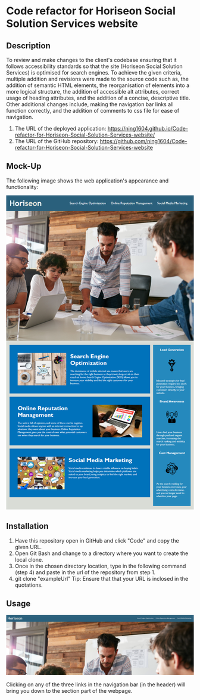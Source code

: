 # Code refactor for Horiseon Social Solution Services website

## Description

To review and make changes to the client's codebase ensuring that it follows accessibility standards so that the site (Horiseon Social Solution Services) is optimised for search engines. To achieve the given criteria, multiple addition and revisions were made to the source code such as, the addition of semantic HTML elements, the reorganisation of elements into a more logical structure, the addition of accessible alt attributes, correct usage of heading attributes, and the addition of a concise, descriptive title. Other additional changes include, making the navigation bar links all function correctly, and the addition of comments to css file for ease of navigation.

  1. The URL of the deployed application: https://ning1604.github.io/Code-refactor-for-Horiseon-Social-Solution-Services-website/
  2. The URL of the GitHub repository: https://github.com/ning1604/Code-refactor-for-Horiseon-Social-Solution-Services-website

## Mock-Up

The following image shows the web application's appearance and functionality:

![Image of mock up webpage](Develop/assets/images/mock-up-page.png)

## Installation

  1. Have this repository open in GitHub and click "Code" and copy the given URL.
  2. Open Git Bash and change to a directory where you want to create the local clone.
  3. Once in the chosen directory location, type in the following command (step 4) and paste in the url of the repository from step 1.
  4. git clone "exampleUrl"
  Tip: Ensure that that your URL is inclosed in the quotations.

## Usage

![Image of navigation bar links](Develop/assets/images/ScreenshotOfNavbar.png)

Clicking on any of the three links in the navigation bar (in the header) will bring you down to the section part of the webpage.
